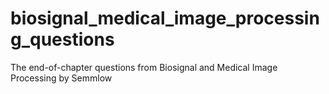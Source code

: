 # biosignal_medical_image_processing_questions
The end-of-chapter questions from Biosignal and Medical Image Processing by Semmlow
